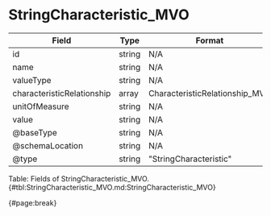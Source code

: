 <!--
    ATTENTION: This file was generated via gradle!
               Do NOT manually edit this file! Any such changes will be overwritten!
-->

# StringCharacteristic_MVO

| Field | Type | Format | Required |
| ------- | ------- | ------- | --- |
| id | string | N/A | No |
| name | string | N/A | No |
| valueType | string | N/A | No |
| characteristicRelationship | array | CharacteristicRelationship_MVO | No |
| unitOfMeasure | string | N/A | No |
| value | string | N/A | Yes |
| @baseType | string | N/A | No |
| @schemaLocation | string | N/A | No |
| @type | string | "StringCharacteristic" | Yes |

Table: Fields of StringCharacteristic_MVO. {#tbl:StringCharacteristic_MVO.md:StringCharacteristic_MVO}

{#page:break}
